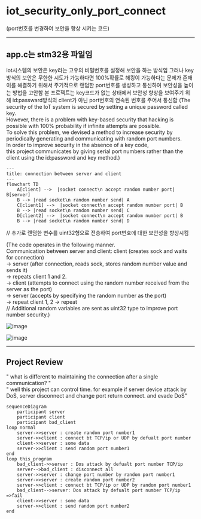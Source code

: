 # iot_security_only_port_connect
(port번호를 변경하여 보안을 향상 시키는 코드)

---
app.c는 stm32용 파일임 
---

iot시스템의 보안은 key라는 고유의 비밀번호를 설정해 보안을 하는 방식임
그러나 key방식의 보안은 무한한 시도가 가능하다면 100%확률로 해킹이 가능하다는 문제가 존재
이를 해결하기 위해서 주기적으로 랜덤한 port번호를 생성하고 통신하여 보안성을 높이는 방법을 고안함
본 프로젝트는 key코드가 없는 상태에서 보안성 향상을 보여주기 위해 id:passward방식의 client가 아닌 port번호의 연속된 번호를 주어서 통신함
(The security of the IoT system is secured by setting a unique password called key.  
However, there is a problem with key-based security that hacking is possible with 100% probability if infinite attempts are possible.  
To solve this problem, we devised a method to increase security by periodically generating and communicating with random port numbers.  
In order to improve security in the absence of a key code,   
this project communicates by giving serial port numbers rather than the client using the id:password and key method.)  

```mermaid
---
title: connection between server and client
---
flowchart TD
    A[client] -->  |socket connect\n accept random number port| B[server]
    B --> |read socket\n random number send| A
    C[client1] -->  |socket connect\n accept random number port| B
    B --> |read socket\n random number send| C
    D[client2] -->  |socket connect\n accept random number port| B
    B --> |read socket\n random number send| D
```
// 추가로 랜덤한 변수를 uint32형으로 전송하여 port번호에 대한 보안성을 향상시킴

(The code operates in the following manner.   
Communication between server and client: client (creates sock and waits for connection)  
-> server (after connection, reads sock, stores random number value and sends it)  
-> repeats client 1 and 2.  
-> client (attempts to connect using the random number received from the server as the port)  
-> server (accepts by specifying the random number as the port)   
-> repeat client 1, 2 -> repeat  
// Additional random variables are sent as uint32 type to improve port number security.)


![image](https://github.com/JSHTIRED/Port_Connect_not-key/assets/143377935/10f1d66e-5a9a-4bd2-a7b4-f8cd7b7ba137)


![image](https://github.com/JSHTIRED/Port_Connect_not-key/assets/143377935/3ea9b947-cb7f-43f6-8000-e18fa15ec30f)



---
Project Review
---
" what is different to maintaining the connection after a single communication? "  
" well this project can control time. 
for example if server device attack by DoS, server disconnect and change port return connect.
and evade DoS"
```mermaid
sequenceDiagram
    participant server
    participant client
    participant bad_client
loop normal
    server->>server : create random port number1
    server->>client : connect bt TCP/ip or UDP by defualt port number
    client->>server : some data
    server->>client : send random port number1
end
loop this_program
    bad_client->>server : Dos attack by defualt port number TCP/ip
    server-->bad_client : disconnect all
    server->>server : change port number by random port number1
    server->>server : create random port number2
    server->>client : connect bt TCP/ip or UDP by random port number1
    bad_client-->server: Dos attack by defualt port number TCP/ip =>fail
    client->>server : some data
    server->>client : send random port number2
end
```
